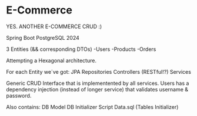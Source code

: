 # E-Commerce
YES. ANOTHER E-COMMERCE CRUD :)

Spring Boot
PostgreSQL
2024

3 Entities (&& corresponding DTOs) 
-Users
-Products
-Orders

Attempting a Hexagonal architecture.

For each Entity we´ve got:
JPA Repositories
Controllers (RESTful!?)
Services

Generic CRUD Interface that is implementented by all services.
Users has a dependency injection (instead of longer service) that validates username & password.

Also contains:
DB Model
DB Initializer Script
Data.sql (Tables Initializer)

